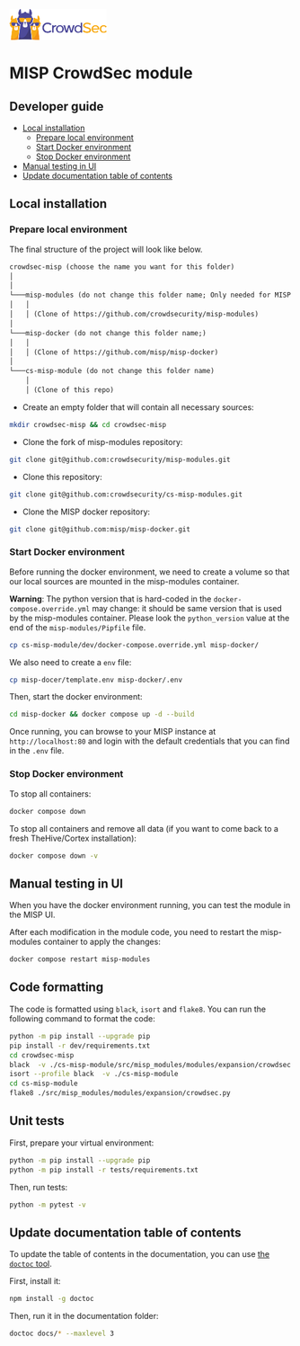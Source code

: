 ![CrowdSec Logo](images/logo_crowdsec.png)
# MISP CrowdSec module

## Developer guide

<!-- START doctoc generated TOC please keep comment here to allow auto update -->
<!-- DON'T EDIT THIS SECTION, INSTEAD RE-RUN doctoc TO UPDATE -->

- [Local installation](#local-installation)
  - [Prepare local environment](#prepare-local-environment)
  - [Start Docker environment](#start-docker-environment)
  - [Stop Docker environment](#stop-docker-environment)
- [Manual testing in UI](#manual-testing-in-ui)
- [Update documentation table of contents](#update-documentation-table-of-contents)

<!-- END doctoc generated TOC please keep comment here to allow auto update -->


## Local installation

### Prepare local environment

The final structure of the project will look like below.

```markdown
crowdsec-misp (choose the name you want for this folder)
│       
│
└───misp-modules (do not change this folder name; Only needed for MISP Pull Request process)
│   │
│   │ (Clone of https://github.com/crowdsecurity/misp-modules)
│
└───misp-docker (do not change this folder name;)
│   │
│   │ (Clone of https://github.com/misp/misp-docker)
│
└───cs-misp-module (do not change this folder name)
    │   
    │ (Clone of this repo)

```

- Create an empty folder that will contain all necessary sources:
```bash
mkdir crowdsec-misp && cd crowdsec-misp
```

- Clone the fork of misp-modules repository:

```bash
git clone git@github.com:crowdsecurity/misp-modules.git
```

- Clone this repository:

``` bash
git clone git@github.com:crowdsecurity/cs-misp-modules.git
```

- Clone the MISP docker repository:

``` bash
git clone git@github.com:misp/misp-docker.git
```

### Start Docker environment

Before running the docker environment, we need to create a volume so that our local sources are mounted in the misp-modules container.

**Warning**: The python version that is hard-coded in the `docker-compose.override.yml` may change: it should be same version that is used by the misp-modules container.
Please look the `python_version` value at the end of the `misp-modules/Pipfile` file.

```bash
cp cs-misp-module/dev/docker-compose.override.yml misp-docker/
```

We also need to create a `env` file:

```bash
cp misp-docer/template.env misp-docker/.env
```

Then, start the docker environment:

```bash
cd misp-docker && docker compose up -d --build
```

Once running, you can browse to your MISP instance at `http://localhost:80` and login with the default credentials that you can find in the `.env` file.


### Stop Docker environment

To stop all containers: 

```bash
docker compose down
```

To stop all containers and remove all data (if you want to come back to a fresh TheHive/Cortex installation): 

```bash
docker compose down -v
```

## Manual testing in UI

When you have the docker environment running, you can test the module in the MISP UI.

After each modification in the module code, you need to restart the misp-modules container to apply the changes:

```bash
docker compose restart misp-modules
```

## Code formatting

The code is formatted using `black`, `isort` and `flake8`. You can run the following command to format the code:

```bash
python -m pip install --upgrade pip
pip install -r dev/requirements.txt
cd crowdsec-misp
black  -v ./cs-misp-module/src/misp_modules/modules/expansion/crowdsec.py
isort --profile black  -v ./cs-misp-module
cd cs-misp-module
flake8 ./src/misp_modules/modules/expansion/crowdsec.py
```

## Unit tests

First, prepare your virtual environment:

```bash
python -m pip install --upgrade pip
python -m pip install -r tests/requirements.txt
```

Then, run tests: 

```bash
python -m pytest -v
```

## Update documentation table of contents

To update the table of contents in the documentation, you can use [the `doctoc` tool](https://github.com/thlorenz/doctoc).

First, install it:

```bash
npm install -g doctoc
```

Then, run it in the documentation folder:

```bash
doctoc docs/* --maxlevel 3
```






 
